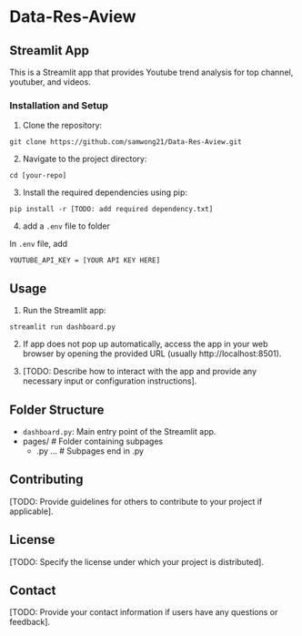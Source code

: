 # Data-Res-Aview

## Streamlit App

This is a Streamlit app that provides Youtube trend analysis for top channel, youtuber, and videos.

### Installation and Setup

1. Clone the repository: 

`git clone https://github.com/samwong21/Data-Res-Aview.git`

2. Navigate to the project directory:

`cd [your-repo]`

3. Install the required dependencies using pip:

`pip install -r [TODO: add required dependency.txt]`

4. add a `.env` file to folder 

In `.env` file, add

`YOUTUBE_API_KEY = [YOUR API KEY HERE]`


## Usage

1. Run the Streamlit app:

`streamlit run dashboard.py`

2. If app does not pop up automatically, access the app in your web browser by opening the provided URL (usually http://localhost:8501).

3. [TODO: Describe how to interact with the app and provide any necessary input or configuration instructions].

## Folder Structure

- `dashboard.py`:  Main entry point of the Streamlit app.
- pages/                 # Folder containing subpages
  - .py ...               # Subpages end in .py

## Contributing

[TODO: Provide guidelines for others to contribute to your project if applicable].

## License

[TODO: Specify the license under which your project is distributed].

## Contact

[TODO: Provide your contact information if users have any questions or feedback].


